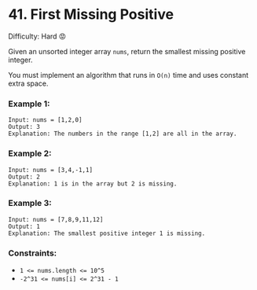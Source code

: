 # 41. First Missing Positive
Difficulty: Hard :rage:

Given an unsorted integer array `nums`, return the smallest missing positive integer.

You must implement an algorithm that runs in `O(n)` time and uses constant extra space.

### Example 1:
```
Input: nums = [1,2,0]
Output: 3
Explanation: The numbers in the range [1,2] are all in the array.
```
### Example 2:
```
Input: nums = [3,4,-1,1]
Output: 2
Explanation: 1 is in the array but 2 is missing.
```
### Example 3:
```
Input: nums = [7,8,9,11,12]
Output: 1
Explanation: The smallest positive integer 1 is missing.
```

### Constraints:

- `1 <= nums.length <= 10^5`
- `-2^31 <= nums[i] <= 2^31 - 1`

